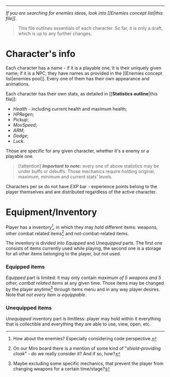 ___

*If you are searching for enemies ideas, look into [[Enemies concept list|this file]].*

>This file outlines essentials of each character. So far, it is only a draft, which is up to any further changes.

# Character's info

Each character has a name - if it is a playable one, it is their uniquely given name; if it is a NPC, they have names as provided in the [[Enemies concept list|enemies pool]]. Every one of them has their own appearance and animations.

Each character has their own stats, as detailed in [[__Statistics outline__|this file]]:
- *Health* - including current health and maximum health;
- *HPRegen*;
- *Pickup*;
- *MovSpeed*;
- *ARM*;
- *Dodge*;
- *Luck*.

Those are specific for any given character, whether it's a enemy or a playable one.

>[!attention] ***Important to note:*** every one of above statistics may be under buffs or debuffs. Those mechanics require holding original, maximum, minimum and current stats' levels.

Characters per se do not have *EXP* bar - experience points belong to the player themselves and are distributed regardless of the active character.
# Equipment/Inventory

Player has a inventory[^1], in which they may hold different items: weapons, other combat related items[^2] and not-combat-related items.

The inventory is divided into *Equipped* and *Unequipped* parts. The first one consists of items currently used while playing, the second one is a storage for all other items belonging to the player, but not used.

### Equipped items

*Equipped* part is limited: it may only contain *maximum of 5 weapons and 5 other, combat related items* at any given time. Those items may be changed by the player anytime[^3] through items menu and in any way player desires. Note that *not every item is equippable*.

### Unequipped items

*Unequipped* inventory part is limitless: player may hold within it everything that is collectible and everything they are able to use, view, open, etc.

[^1]: How about the enemies? Especially considering code perspective.
[^2]: On our Miro board there is a mention of some kind of "*shield-providing cloak*" - do we really consider it? And if so, how?
[^3]: Maybe excluding some specific mechanics, that prevent the player from changing weapons for a certain time/stage?